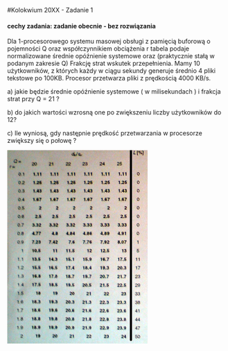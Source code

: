 #Kolokwium 20XX - Zadanie 1

#### cechy zadania: zadanie obecnie - bez rozwiązania

Dla 1-procesorowego systemu masowej obsługi z pamięcią buforową o pojemności Q oraz współczynnikiem obciążenia r tabela podaje normalizowane średnie opóźnienie systemowe oraz (praktycznie stałą w podanym zakresie Q) Frakcję strat wskutek przepełnienia. 
Mamy 10 użytkowników, z których każdy w ciągu sekundy generuje średnio 4 pliki tekstowe po 100KB. Procesor przetwarza pliki z prędkością 4000 KB/s.

a) jakie będzie średnie opóźnienie systemowe ( w milisekundach ) i frakcja strat przy Q = 21 ?

b) do jakich wartości wzrosną one po zwiększeniu liczby użytkowników do 12?

c) Ile wyniosą, gdy następnie prędkość przetwarzania w procesorze zwiększy się o połowę ?

![01.png](01.png "01.png")
